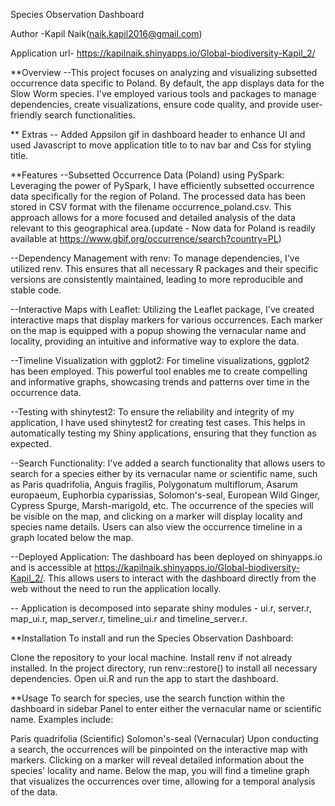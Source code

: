 Species Observation Dashboard

Author -Kapil Naik(naik.kapil2016@gmail.com)

Application url- https://kapilnaik.shinyapps.io/Global-biodiversity-Kapil_2/

**Overview
--This project focuses on analyzing and visualizing subsetted occurrence data specific to Poland. By default, the app displays data for the Slow Worm species. I've employed various tools and packages to manage dependencies, create visualizations, ensure code quality, and provide user-friendly search functionalities.

** Extras
-- Added Appsilon gif in dashboard header to enhance UI and used Javascript to move application title to to nav bar and Css for styling title.

**Features
--Subsetted Occurrence Data (Poland) using PySpark: Leveraging the power of PySpark, I have efficiently subsetted occurrence data specifically for the region of Poland. The processed data has been stored in CSV format with the filename occurrence_poland.csv. This approach allows for a more focused and detailed analysis of the data relevant to this geographical area.(update - Now data for Poland is readily available at https://www.gbif.org/occurrence/search?country=PL)

--Dependency Management with renv: To manage dependencies, I've utilized renv. This ensures that all necessary R packages and their specific versions are consistently maintained, leading to more reproducible and stable code.

--Interactive Maps with Leaflet: Utilizing the Leaflet package, I've created interactive maps that display markers for various occurrences. Each marker on the map is equipped with a popup showing the vernacular name and locality, providing an intuitive and informative way to explore the data.

--Timeline Visualization with ggplot2: For timeline visualizations, ggplot2 has been employed. This powerful tool enables me to create compelling and informative graphs, showcasing trends and patterns over time in the occurrence data.

--Testing with shinytest2: To ensure the reliability and integrity of my application, I have used shinytest2 for creating test cases. This helps in automatically testing my Shiny applications, ensuring that they function as expected.

--Search Functionality: I've added a search functionality that allows users to search for a species either by its vernacular name or scientific name, such as Paris quadrifolia, Anguis fragilis, Polygonatum multiflorum, Asarum europaeum, Euphorbia cyparissias, Solomon's-seal, European Wild Ginger, Cypress Spurge, Marsh-marigold, etc. The occurrence of the species will be visible on the map, and clicking on a marker will display locality and species name details. Users can also view the occurrence timeline in a graph located below the map.

--Deployed Application: The dashboard has been deployed on shinyapps.io and is accessible at https://kapilnaik.shinyapps.io/Global-biodiversity-Kapil_2/. This allows users to interact with the dashboard directly from the web without the need to run the application locally.

-- Application is decomposed into separate shiny modules - ui.r, server.r, map_ui.r, map_server.r, timeline_ui.r and timeline_server.r.

**Installation
To install and run the Species Observation Dashboard:

Clone the repository to your local machine.
Install renv if not already installed.
In the project directory, run renv::restore() to install all necessary dependencies.
Open ui.R and run the app to start the dashboard.

**Usage
To search for species, use the search function within the dashboard in sidebar Panel to enter either the vernacular name or scientific name. Examples include:

Paris quadrifolia (Scientific)
Solomon's-seal (Vernacular)
Upon conducting a search, the occurrences will be pinpointed on the interactive map with markers. Clicking on a marker will reveal detailed information about the species' locality and name. Below the map, you will find a timeline graph that visualizes the occurrences over time, allowing for a temporal analysis of the data.
